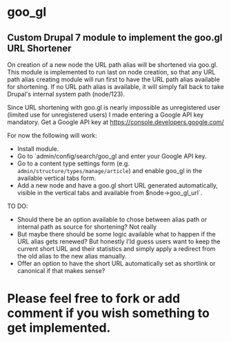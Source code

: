 # goo_gl
## Custom Drupal 7 module to implement the goo.gl URL Shortener

On creation of a new node the URL path alias will be shortened via goo.gl.
This module is implemented to run last on node creation, so that any URL path alias creating module will run first to have the URL path alias available for shortening.
If no URL path alias is available, it will simply fall back to take Drupal's internal system path (node/123).

Since URL shortening with goo.gl is nearly impossible as unregistered user (limited use for unregistered users) I made entering a Google API key mandatory.
Get a Google API key at https://console.developers.google.com/

For now the following will work:
* Install module.
* Go to `admin/config/search/goo_gl and enter your Google API key.
* Go to a content type settings form (e.g. `admin/structure/types/manage/article`) and enable goo_gl in the available vertical tabs form.
* Add a new node and have a goo.gl short URL generated automatically, visible in the vertical tabs and available from $node->goo_gl_url`.

TO DO:
* Should there be an option available to chose between alias path or internal path as source for shortening?
  Not really
* But maybe there should be some logic available what to happen if the URL alias gets renewed?
  But honestly I'ld guess users want to keep the current short URL and their statistics and simply apply a redirect from the old alias to the new alias manually.
* Offer an option to have the short URL automatically set as shortlink or canonical if that makes sense?

# Please feel free to fork or add comment if you wish something to get implemented.